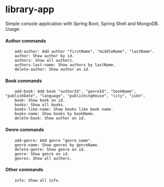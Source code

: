 # library-app

Simple console application with Spring Boot, Spring Shell and MongoDB. Usage:

#### Author commands
        add-author: Add author "firstName", "middleName", "lastName".
        author: Show author by id.
        authors: Show all authors.
        authors-last-name: Show authors by lastName.
        delete-author: Show author on id.

#### Book commands
        add-book: Add book "authorId", "genreId", "bookName", "publishDate", "language", "publishingHouse", "city", "isbn".
        book: Show book on id.
        books: Show all books.
        books-like-name: Show books like book name.
        books-name: Show books by bookName.
        delete-book: Show author on id.

#### Genre commands
        add-genre: Add genre "genre_name".
        genre-name: Show genres by genreName.
        delete-genre: Show genre on id.
        genre: Show genre on id.
        genres: Show all authors.

#### Other commands
        info: Show all info.
